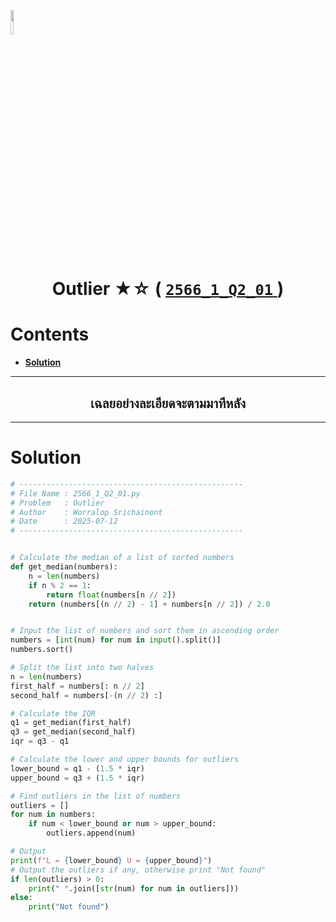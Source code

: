 <p align="left">
  <a href="../../README.md">
    <img src="../../../../Z99-OTHERS/00-common/00-back.png" style="width:10%">
  </a>
</p>

<div align="center">
  <h1>
    Outlier ★☆ (
      <a href="https://drive.google.com/file/d/1uZYl_y7cE_lXltvPjL7cJdszyvffykMn/view?usp=sharing">
        <code>2566_1_Q2_01</code>
      </a>
    )
  </h1>
</div>

# Contents

-   [**Solution**](#solution)

---

<div align="center">
  <h2>เฉลยอย่างละเอียดจะตามมาทีหลัง</h2>
</div>

---

# Solution

```python
# --------------------------------------------------
# File Name : 2566_1_Q2_01.py
# Problem   : Outlier
# Author    : Worralop Srichainont
# Date      : 2025-07-12
# --------------------------------------------------


# Calculate the median of a list of sorted numbers
def get_median(numbers):
    n = len(numbers)
    if n % 2 == 1:
        return float(numbers[n // 2])
    return (numbers[(n // 2) - 1] + numbers[n // 2]) / 2.0


# Input the list of numbers and sort them in ascending order
numbers = [int(num) for num in input().split()]
numbers.sort()

# Split the list into two halves
n = len(numbers)
first_half = numbers[: n // 2]
second_half = numbers[-(n // 2) :]

# Calculate the IQR
q1 = get_median(first_half)
q3 = get_median(second_half)
iqr = q3 - q1

# Calculate the lower and upper bounds for outliers
lower_bound = q1 - (1.5 * iqr)
upper_bound = q3 + (1.5 * iqr)

# Find outliers in the list of numbers
outliers = []
for num in numbers:
    if num < lower_bound or num > upper_bound:
        outliers.append(num)

# Output
print(f"L = {lower_bound} U = {upper_bound}")
# Output the outliers if any, otherwise print "Not found"
if len(outliers) > 0:
    print(" ".join([str(num) for num in outliers]))
else:
    print("Not found")
```
